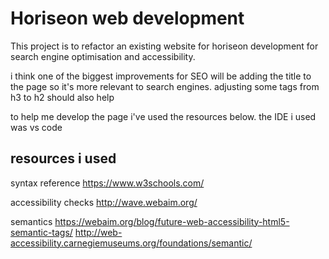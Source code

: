 # Horiseon web development

This project is to refactor an existing website for horiseon development for search engine optimisation and accessibility.

i think one of the biggest improvements for SEO will be adding the title to the page so it's more relevant to search engines. adjusting some tags from h3 to h2 should also help

to help me develop the page i've used the resources below. the IDE i used was vs code

## resources i used

syntax reference
https://www.w3schools.com/

accessibility checks
http://wave.webaim.org/ 

semantics
https://webaim.org/blog/future-web-accessibility-html5-semantic-tags/
http://web-accessibility.carnegiemuseums.org/foundations/semantic/ 
